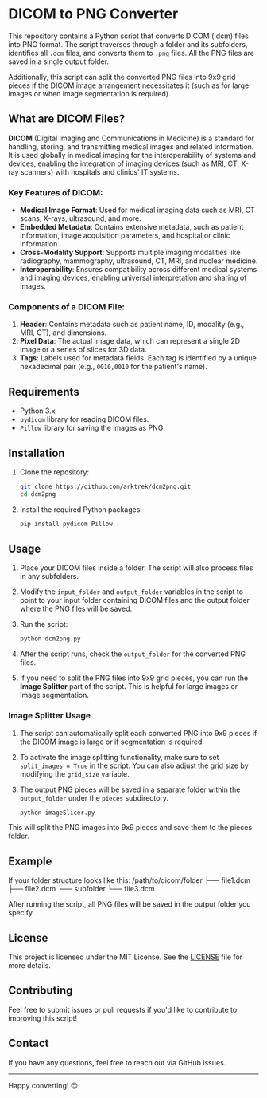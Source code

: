# DICOM to PNG Converter

This repository contains a Python script that converts DICOM (.dcm) files into PNG format. The script traverses through a folder and its subfolders, identifies all `.dcm` files, and converts them to `.png` files. All the PNG files are saved in a single output folder.

Additionally, this script can split the converted PNG files into 9x9 grid pieces if the DICOM image arrangement necessitates it (such as for large images or when image segmentation is required).

## What are DICOM Files?

**DICOM** (Digital Imaging and Communications in Medicine) is a standard for handling, storing, and transmitting medical images and related information. It is used globally in medical imaging for the interoperability of systems and devices, enabling the integration of imaging devices (such as MRI, CT, X-ray scanners) with hospitals and clinics' IT systems.

### Key Features of DICOM:
- **Medical Image Format**: Used for medical imaging data such as MRI, CT scans, X-rays, ultrasound, and more.
- **Embedded Metadata**: Contains extensive metadata, such as patient information, image acquisition parameters, and hospital or clinic information.
- **Cross-Modality Support**: Supports multiple imaging modalities like radiography, mammography, ultrasound, CT, MRI, and nuclear medicine.
- **Interoperability**: Ensures compatibility across different medical systems and imaging devices, enabling universal interpretation and sharing of images.

### Components of a DICOM File:
1. **Header**: Contains metadata such as patient name, ID, modality (e.g., MRI, CT), and dimensions.
2. **Pixel Data**: The actual image data, which can represent a single 2D image or a series of slices for 3D data.
3. **Tags**: Labels used for metadata fields. Each tag is identified by a unique hexadecimal pair (e.g., `0010,0010` for the patient's name).

## Requirements

- Python 3.x
- `pydicom` library for reading DICOM files.
- `Pillow` library for saving the images as PNG.

## Installation

1. Clone the repository:

    ```bash
    git clone https://github.com/arktrek/dcm2png.git
    cd dcm2png
    ```

2. Install the required Python packages:

    ```bash
    pip install pydicom Pillow
    ```

## Usage

1. Place your DICOM files inside a folder. The script will also process files in any subfolders.

2. Modify the `input_folder` and `output_folder` variables in the script to point to your input folder containing DICOM files and the output folder where the PNG files will be saved.

3. Run the script:

    ```bash
    python dcm2png.py
    ```

4. After the script runs, check the `output_folder` for the converted PNG files.

5. If you need to split the PNG files into 9x9 grid pieces, you can run the **Image Splitter** part of the script. This is helpful for large images or image segmentation.

### Image Splitter Usage

1. The script can automatically split each converted PNG into 9x9 pieces if the DICOM image is large or if segmentation is required.

2. To activate the image splitting functionality, make sure to set `split_images = True` in the script. You can also adjust the grid size by modifying the `grid_size` variable.

3. The output PNG pieces will be saved in a separate folder within the `output_folder` under the `pieces` subdirectory.

    ```python
    python imageSlicer.py

    ```
This will split the PNG images into 9x9 pieces and save them to the pieces folder.

## Example

If your folder structure looks like this:
/path/to/dicom/folder
├── file1.dcm
├── file2.dcm
└── subfolder
    └── file3.dcm


After running the script, all PNG files will be saved in the output folder you specify.


## License

This project is licensed under the MIT License. See the [LICENSE](LICENSE) file for more details.

## Contributing

Feel free to submit issues or pull requests if you'd like to contribute to improving this script!

## Contact

If you have any questions, feel free to reach out via GitHub issues.

---

Happy converting! 😊

